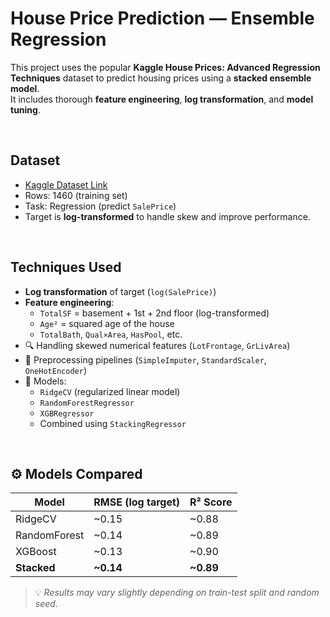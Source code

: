 # House Price Prediction — Ensemble Regression

This project uses the popular **Kaggle House Prices: Advanced Regression Techniques** dataset to predict housing prices using a **stacked ensemble model**.  
It includes thorough **feature engineering**, **log transformation**, and **model tuning**.

<br>

## Dataset

- [Kaggle Dataset Link](https://www.kaggle.com/competitions/house-prices-advanced-regression-techniques)
- Rows: 1460 (training set)
- Task: Regression (predict `SalePrice`)
- Target is **log-transformed** to handle skew and improve performance.

<br>

## Techniques Used

- **Log transformation** of target (`log(SalePrice)`)
- **Feature engineering**:
  - `TotalSF` = basement + 1st + 2nd floor (log-transformed)
  - `Age²` = squared age of the house
  - `TotalBath`, `Qual×Area`, `HasPool`, etc.
- 🔍 Handling skewed numerical features (`LotFrontage`, `GrLivArea`)
- 🧹 Preprocessing pipelines (`SimpleImputer`, `StandardScaler`, `OneHotEncoder`)
- 🧠 Models:
  - `RidgeCV` (regularized linear model)
  - `RandomForestRegressor`
  - `XGBRegressor`
  - Combined using `StackingRegressor`

<br>

## ⚙️ Models Compared

| Model       | RMSE (log target) | R² Score |
|-------------|-------------------|----------|
| RidgeCV     | ~0.15             | ~0.88    |
| RandomForest| ~0.14             | ~0.89    |
| XGBoost     | ~0.13             | ~0.90    |
| **Stacked** | **~0.14**         | **~0.89** |

> 💡 *Results may vary slightly depending on train-test split and random seed.*


